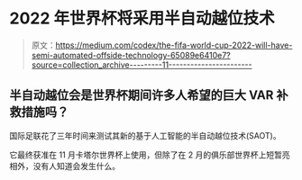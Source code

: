 # 2022 年世界杯将采用半自动越位技术

> 原文：<https://medium.com/codex/the-fifa-world-cup-2022-will-have-semi-automated-offside-technology-65089e6410e7?source=collection_archive---------11----------------------->

## 半自动越位会是世界杯期间许多人希望的巨大 VAR 补救措施吗？

国际足联花了三年时间来测试其新的基于人工智能的半自动越位技术(SAOT)。

它最终获准在 11 月卡塔尔世界杯上使用，但除了在 2 月的俱乐部世界杯上短暂亮相外，没有人知道会发生什么。